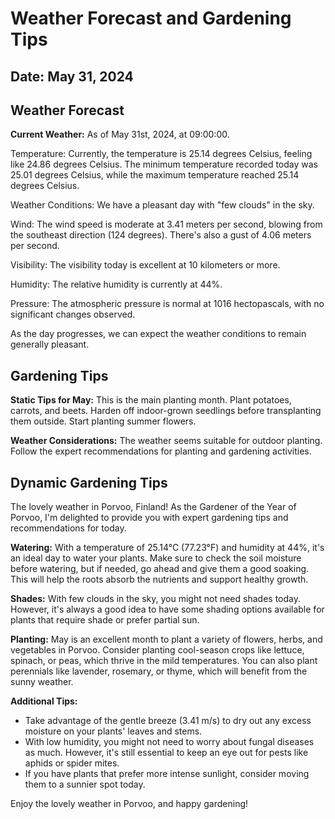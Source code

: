 # Weather Forecast and Gardening Tips
## Date: May 31, 2024

## Weather Forecast
**Current Weather:** As of May 31st, 2024, at 09:00:00.

Temperature: Currently, the temperature is 25.14 degrees Celsius, feeling like 24.86 degrees Celsius. The minimum temperature recorded today was 25.01 degrees Celsius, while the maximum temperature reached 25.14 degrees Celsius.

Weather Conditions: We have a pleasant day with "few clouds" in the sky.

Wind: The wind speed is moderate at 3.41 meters per second, blowing from the southeast direction (124 degrees). There's also a gust of 4.06 meters per second.

Visibility: The visibility today is excellent at 10 kilometers or more.

Humidity: The relative humidity is currently at 44%.

Pressure: The atmospheric pressure is normal at 1016 hectopascals, with no significant changes observed.

As the day progresses, we can expect the weather conditions to remain generally pleasant.
## Gardening Tips
**Static Tips for May:**
This is the main planting month. Plant potatoes, carrots, and beets. Harden off indoor-grown seedlings before transplanting them outside. Start planting summer flowers.

**Weather Considerations:**
The weather seems suitable for outdoor planting. Follow the expert recommendations for planting and gardening activities.
## Dynamic Gardening Tips
The lovely weather in Porvoo, Finland! As the Gardener of the Year of Porvoo, I'm delighted to provide you with expert gardening tips and recommendations for today.

**Watering:** With a temperature of 25.14°C (77.23°F) and humidity at 44%, it's an ideal day to water your plants. Make sure to check the soil moisture before watering, but if needed, go ahead and give them a good soaking. This will help the roots absorb the nutrients and support healthy growth.

**Shades:** With few clouds in the sky, you might not need shades today. However, it's always a good idea to have some shading options available for plants that require shade or prefer partial sun.

**Planting:** May is an excellent month to plant a variety of flowers, herbs, and vegetables in Porvoo. Consider planting cool-season crops like lettuce, spinach, or peas, which thrive in the mild temperatures. You can also plant perennials like lavender, rosemary, or thyme, which will benefit from the sunny weather.

**Additional Tips:**

* Take advantage of the gentle breeze (3.41 m/s) to dry out any excess moisture on your plants' leaves and stems.
* With low humidity, you might not need to worry about fungal diseases as much. However, it's still essential to keep an eye out for pests like aphids or spider mites.
* If you have plants that prefer more intense sunlight, consider moving them to a sunnier spot today.

Enjoy the lovely weather in Porvoo, and happy gardening!